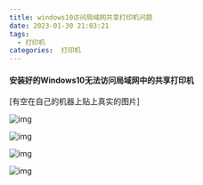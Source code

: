 ```yaml
---
title: windows10访问局域网共享打印机问题
date: 2023-01-30 21:03:21
tags:
  - 打印机
categories:  打印机  
---
```




####  安装好的Windows10无法访问局域网中的共享打印机

[有空在自己的机器上贴上真实的图片]

![img](/images/Win10Printer/1.jpg)

![img](/images/Win10Printer/2.jpg)

![img](/images/Win10Printer/3.jpg)

![img](/images/Win10Printer/4.jpg)

